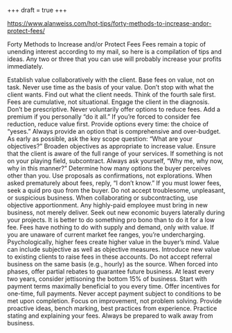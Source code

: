 +++
draft = true
+++

https://www.alanweiss.com/hot-tips/forty-methods-to-increase-andor-protect-fees/


Forty Methods to Increase and/or Protect Fees
Fees remain a topic of unending interest according to my mail, so here is a compilation of tips and ideas. Any two or three that you can use will probably increase your profits immediately.

Establish value collaboratively with the client.
Base fees on value, not on task.
Never use time as the basis of your value.
Don’t stop with what the client wants. Find out what the client needs.
Think of the fourth sale first. Fees are cumulative, not situational.
Engage the client in the diagnosis. Don’t be prescriptive.
Never voluntarily offer options to reduce fees.
Add a premium if you personally “do it all.”
If you’re forced to consider fee reduction, reduce value first.
Provide options every time: the choice of “yeses.”
Always provide an option that is comprehensive and over-budget.
As early as possible, ask the key scope question: “What are your objectives?”
Broaden objectives as appropriate to increase value.
Ensure that the client is aware of the full range of your services.
If something is not on your playing field, subcontract.
Always ask yourself, “Why me, why now, why in this manner?”
Determine how many options the buyer perceives other than you.
Use proposals as confirmations, not explorations.
When asked prematurely about fees, reply, “I don’t know.”
If you must lower fees, seek a quid pro quo from the buyer.
Do not accept troublesome, unpleasant, or suspicious business.
When collaborating or subcontracting, use objective apportionment.
Any highly-paid employee must bring in new business, not merely deliver.
Seek out new economic buyers laterally during your projects.
It is better to do something pro bono than to do it for a low fee.
Fees have nothing to do with supply and demand, only with value.
If you are unaware of current market fee ranges, you’re undercharging.
Psychologically, higher fees create higher value in the buyer’s mind.
Value can include subjective as well as objective measures.
Introduce new value to existing clients to raise fees in these accounts.
Do not accept referral business on the same basis (e.g., hourly) as the source.
When forced into phases, offer partial rebates to guarantee future business.
At least every two years, consider jettisoning the bottom 15% of business.
Start with payment terms maximally beneficial to you every time.
Offer incentives for one-time, full payments.
Never accept payment subject to conditions to be met upon completion.
Focus on improvement, not problem solving.
Provide proactive ideas, bench marking, best practices from experience.
Practice stating and explaining your fees.
Always be prepared to walk away from business.
